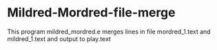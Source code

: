 # Mildred-Mordred-file-merge
This program mildred_mordred.e merges lines in file mordred_1.text and mildred_1.text and output to
play.text
